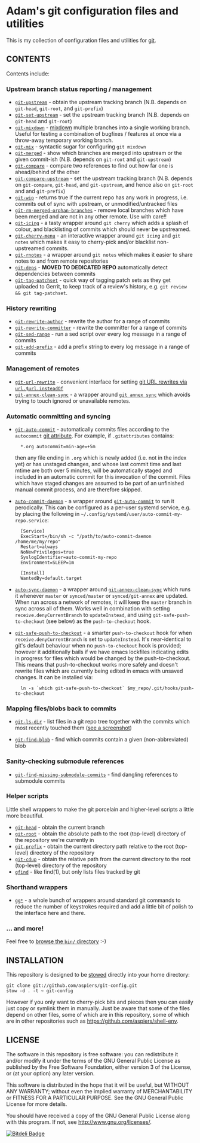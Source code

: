 # Adam's git configuration files and utilities

This is my collection of configuration files and utilities for
[git](http://git-scm.com/).

## CONTENTS

Contents include:

### Upstream branch status reporting / management

* [`git-upstream`](https://github.com/aspiers/git-config/blob/master/bin/git-upstream) - obtain the upstream tracking branch (N.B. depends on `git-head`, `git-root`, and `git-prefix`)
* [`git-set-upstream`](https://github.com/aspiers/git-config/blob/master/bin/git-set-upstream) - set the upstream tracking branch (N.B. depends on `git-head` and `git-root`)
* [`git-mixdown`](https://github.com/aspiers/git-config/blob/master/bin/git-mixdown) - [mixdown](http://en.wikipedia.org/wiki/Audio_mixing_(recorded_music)) multiple branches into a single working branch.  Useful for testing a combination of bugfixes / features at once via a throw-away temporary working branch.
* [`git-mix`](https://github.com/aspiers/git-config/blob/master/bin/git-mix) - syntactic sugar for configuring `git mixdown`
* [`git-merged`](https://github.com/aspiers/git-config/blob/master/bin/git-merged) - show which branches are merged into upstream or the given commit-ish (N.B. depends on `git-root` and `git-upstream`)
* [`git-compare`](https://github.com/aspiers/git-config/blob/master/bin/git-compare) - compare two references to find out how far one is ahead/behind of the other
* [`git-compare-upstream`](https://github.com/aspiers/git-config/blob/master/bin/git-compare-upstream) - set the upstream tracking branch (N.B. depends on `git-compare`, `git-head`, and `git-upstream`, and hence also on `git-root` and and `git-prefix`)
* [`git-wip`](https://github.com/aspiers/git-config/blob/master/bin/git-wip) - returns true if the current repo has any work in progress, i.e. commits out of sync with upstream, or unmodified/untracked files
* [`git-rm-merged-orphan-branches`](https://github.com/aspiers/git-config/blob/master/bin/git-rm-merged-orphan-branches) - remove local branches which have been merged and are not in any other remote.  Use with care!!
* [`git-icing`](https://github.com/aspiers/git-config/blob/master/bin/git-icing) - a tasty wrapper around `git cherry` which adds a splash of colour, and blacklisting of commits which should never be upstreamed.
* [`git-cherry-menu`](https://github.com/aspiers/git-config/blob/master/bin/git-cherry-menu) - an interactive wrapper around `git icing` and `git notes` which makes it easy to cherry-pick and/or blacklist non-upstreamed commits.
* [`git-rnotes`](https://github.com/aspiers/git-config/blob/master/bin/git-rnotes) - a wrapper around `git notes` which makes it easier to share notes to and from remote repositories
* [`git-deps`](https://github.com/aspiers/git-deps) - **MOVED TO DEDICATED REPO** automatically detect dependencies between commits
* [`git-tag-patchset`](https://github.com/aspiers/git-config/blob/master/bin/git-tag-patchset) - quick way of tagging patch sets as they get uploaded to Gerrit, to keep track of a review's history, e.g. `git review && git tag-patchset`.

### History rewriting

* [`git-rewrite-author`](https://github.com/aspiers/git-config/blob/master/bin/git-rewrite-author) - rewrite the author for a range of commits
* [`git-rewrite-committer`](https://github.com/aspiers/git-config/blob/master/bin/git-rewrite-committer) - rewrite the committer for a range of commits
* [`git-sed-range`](https://github.com/aspiers/git-config/blob/master/bin/git-sed-range) - run a sed script over every log message in a range of commits
* [`git-add-prefix`](https://github.com/aspiers/git-config/blob/master/bin/git-add-prefix) - add a prefix string to every log message in a range of commits

### Management of remotes

* [`git-url-rewrite`](https://github.com/aspiers/git-config/blob/master/bin/git-url-rewrite) - convenient interface for setting [git URL rewrites via `url.$url.insteadOf`](http://qa-rockstar.livejournal.com/9961.html)
* [`git-annex-clean-sync`](https://github.com/aspiers/git-config/blob/master/bin/git-annex-clean-sync) - a wrapper around [`git annex sync`](https://git-annex.branchable.com/sync/) which avoids trying to touch ignored or unavailable remotes.

### Automatic committing and syncing

* [`git-auto-commit`](https://github.com/aspiers/git-config/blob/master/bin/git-auto-commit) -
  automatically commits files according to the `autocommit` [git
  attribute](https://git-scm.com/docs/gitattributes).  For example, if
  `.gitattributes` contains:

        *.org autocommit=min-age=+5m

  then any file ending in `.org` which is newly added (i.e. not in the
  index yet) or has unstaged changes, and whose last commit time and
  last mtime are both over 5 minutes, will be automatically staged and
  included in an automatic commit for this invocation of the commit.
  Files which have staged changes are assumed to be part of an
  unfinished manual commit process, and are therefore skipped.

* [`auto-commit-daemon`](https://github.com/aspiers/git-config/blob/master/bin/auto-commit-daemon) -
  a wrapper around
  [`git-auto-commit`](https://github.com/aspiers/git-config/blob/master/bin/git-auto-commit)
  to run it perodically.  This can be configured as a per-user systemd
  service, e.g. by placing the following in
  `~/.config/systemd/user/auto-commit-my-repo.service`:

        [Service]
        ExecStart=/bin/sh -c "/path/to/auto-commit-daemon /home/me/my/repo"
        Restart=always
        NoNewPrivileges=true
        SyslogIdentifier=auto-commit-my-repo
        Environment=SLEEP=1m

        [Install]
        WantedBy=default.target

* [`auto-sync-daemon`](https://github.com/aspiers/git-config/blob/master/bin/auto-sync-daemon) -
  a wrapper around
  [`git-annex-clean-sync`](https://github.com/aspiers/git-config/blob/master/bin/git-annex-clean-sync)
  which runs it whenever `master` or `synced/master` or
  `synced/git-annex` are updated.  When run across a network of
  remotes, it will keep the `master` branch in sync across all of
  them.  Works well in combination with setting
  `receive.denyCurrentBranch` to `updateInstead`, and using
  `git-safe-push-to-checkout` (see below) as the `push-to-checkout`
  hook.

* [`git-safe-push-to-checkout`](https://github.com/aspiers/git-config/blob/master/bin/git-safe-push-to-checkout) -
  a smarter `push-to-checkout` hook for when `receive.denyCurrentBranch`
  is set to `updateInstead`.  It's near-identical to git's default
  behaviour when no `push-to-checkout` hook is provided; however it
  additionally bails if we have emacs lockfiles indicating edits in
  progress for files which would be changed by the push-to-checkout.
  This means that push-to-checkout works more safely and doesn't
  rewrite files which are currently being edited in emacs with unsaved
  changes.  It can be installed via:

        ln -s `which git-safe-push-to-checkout` $my_repo/.git/hooks/push-to-checkout

### Mapping files/blobs back to commits

* [`git-ls-dir`](https://github.com/aspiers/git-config/blob/master/bin/git-ls-dir) -
  list files in a git repo tree together with the commits which most
  recently touched them ([see a
  screenshot](http://stackoverflow.com/a/8774800/179332))

* [`git-find-blob`](https://github.com/aspiers/git-config/blob/master/bin/git-find-blob) -
  find which commits contain a given (non-abbreviated) blob

### Sanity-checking submodule references

* [`git-find-missing-submodule-commits`](https://github.com/aspiers/git-config/blob/master/bin/git-find-missing-submodule-commits) -
  find dangling references to submodule commits

### Helper scripts

Little shell wrappers to make the git porcelain and higher-level scripts a little more beautiful.

* [`git-head`](https://github.com/aspiers/git-config/blob/master/bin/git-head) - obtain the current branch
* [`git-root`](https://github.com/aspiers/git-config/blob/master/bin/git-root) - obtain the absolute path to the root (top-level) directory of the repository we're currently in
* [`git-prefix`](https://github.com/aspiers/git-config/blob/master/bin/git-prefix) - obtain the current directory path relative to the root (top-level) directory of the repository
* [`git-cdup`](https://github.com/aspiers/git-config/blob/master/bin/git-cdup) - obtain the relative path from the current directory to the root (top-level) directory of the repository
* [`gfind`](https://github.com/aspiers/git-config/blob/master/bin/gfind) - like find(1), but only lists files tracked by git

### Shorthand wrappers

* [`gg*`](https://github.com/aspiers/git-config/tree/master/bin/) - a whole bunch of wrappers around standard git commands to reduce the number of keystrokes required and add a little bit of polish to the interface here and there.

### ... and more!

Feel free to [browse the `bin/` directory](https://github.com/aspiers/git-config/tree/master/bin) :-)

## INSTALLATION

This repository is designed to be
[stowed](http://www.gnu.org/software/stow/) directly into your home
directory:

    git clone git://github.com/aspiers/git-config.git
    stow -d . -t ~ git-config

However if you only want to cherry-pick bits and pieces then you can
easily just copy or symlink them in manually.  Just be aware that some
of the files depend on other files, some of which are in this
repository, some of which are in other repositories such as
https://github.com/aspiers/shell-env.

## LICENSE

The software in this repository is free software: you can redistribute
it and/or modify it under the terms of the GNU General Public License
as published by the Free Software Foundation, either version 3 of the
License, or (at your option) any later version.

This software is distributed in the hope that it will be useful, but
WITHOUT ANY WARRANTY; without even the implied warranty of
MERCHANTABILITY or FITNESS FOR A PARTICULAR PURPOSE.  See the GNU
General Public License for more details.

You should have received a copy of the GNU General Public License
along with this program.  If not, see <http://www.gnu.org/licenses/>.


[![Bitdeli Badge](https://d2weczhvl823v0.cloudfront.net/aspiers/git-config/trend.png)](https://bitdeli.com/free "Bitdeli Badge")

